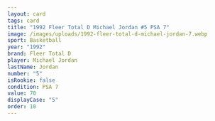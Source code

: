```yaml
---
layout: card
tags: card
title: "1992 Fleer Total D Michael Jordan #5 PSA 7"
image: /images/uploads/1992-fleer-total-d-michael-jordan-7.webp
sport: Basketball
year: "1992"
brand: Fleer Total D
player: Michael Jordan
lastName: Jordan
number: "5"
isRookie: false
condition: PSA 7
value: 70
displayCase: "5"
order: 10
---
```

